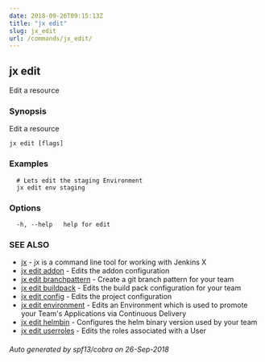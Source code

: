 ```yaml
---
date: 2018-09-26T09:15:13Z
title: "jx edit"
slug: jx_edit
url: /commands/jx_edit/
---
```

## jx edit

Edit a resource

### Synopsis

Edit a resource

```
jx edit [flags]
```

### Examples

```
  # Lets edit the staging Environment
  jx edit env staging
```

### Options

```
  -h, --help   help for edit
```

### SEE ALSO

* [jx](/commands/jx/)	 - jx is a command line tool for working with Jenkins X
* [jx edit addon](/commands/jx_edit_addon/)	 - Edits the addon configuration
* [jx edit branchpattern](/commands/jx_edit_branchpattern/)	 - Create a git branch pattern for your team
* [jx edit buildpack](/commands/jx_edit_buildpack/)	 - Edits the build pack configuration for your team
* [jx edit config](/commands/jx_edit_config/)	 - Edits the project configuration
* [jx edit environment](/commands/jx_edit_environment/)	 - Edits an Environment which is used to promote your Team's Applications via Continuous Delivery
* [jx edit helmbin](/commands/jx_edit_helmbin/)	 - Configures the helm binary version used by your team
* [jx edit userroles](/commands/jx_edit_userroles/)	 - Edits the roles associated with a User

###### Auto generated by spf13/cobra on 26-Sep-2018
